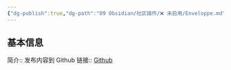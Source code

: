 ```yaml
---
{"dg-publish":true,"dg-path":"09 Obsidian/社区插件/❌ 未启用/Enveloppe.md","permalink":"/09 Obsidian/社区插件/❌ 未启用/Enveloppe/","created":"2025-07-31","updated":"2025-07-31"}
---
```



## 基本信息

简介:: 发布内容到 Github
链接:: [Github](https://github.com/Enveloppe/obsidian-enveloppe)